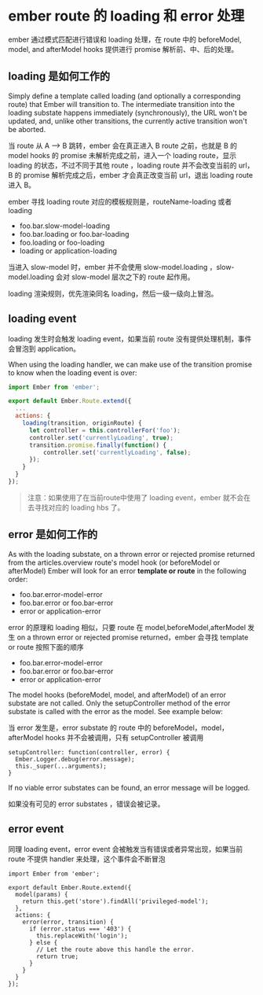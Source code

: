 # ember route 的 loading 和 error 处理

ember 通过模式匹配进行错误和 loading 处理，在 route 中的 beforeModel, model, and afterModel hooks 提供进行 promise 解析前、中、后的处理。

## loading 是如何工作的

Simply define a template called loading (and optionally a corresponding route) that Ember will transition to. The intermediate transition into the loading substate happens immediately (synchronously), the URL won't be updated, and, unlike other transitions, the currently active transition won't be aborted.

当 route 从 A --> B 跳转，ember 会在真正进入 B route 之前，也就是 B 的 model hooks 的 promise 未解析完成之前，进入一个 loading route，显示 loading 的状态，不过不同于其他 route ，loading route 并不会改变当前的 url，B 的 promise 解析完成之后，ember 才会真正改变当前 url，退出 loading route 进入 B。

ember 寻找 loading route 对应的模板规则是，routeName-loading 或者 loading

- foo.bar.slow-model-loading
- foo.bar.loading or foo.bar-loading
- foo.loading or foo-loading
- loading or application-loading

当进入 slow-model 时，ember 并不会使用 slow-model.loading ，slow-model.loading 会对 slow-model 层次之下的 route 起作用。

loading 渲染规则，优先渲染同名 loading，然后一级一级向上冒泡。

## loading event

loading 发生时会触发 loading event，如果当前 route 没有提供处理机制，事件会冒泡到 application。

When using the loading handler, we can make use of the transition promise to know when the loading event is over:


```javascript
import Ember from 'ember';

export default Ember.Route.extend({
  ...
  actions: {
    loading(transition, originRoute) {
      let controller = this.controllerFor('foo');
      controller.set('currentlyLoading', true);
      transition.promise.finally(function() {
          controller.set('currentlyLoading', false);
      });
    }
  }
});
```

> 注意：如果使用了在当前route中使用了 loading event，ember 就不会在去寻找对应的 loading hbs 了。

## error 是如何工作的

As with the loading substate, on a thrown error or rejected promise returned from the articles.overview route's model hook (or beforeModel or afterModel) Ember will look for an error **template or route** in the following order:

- foo.bar.error-model-error
- foo.bar.error or foo.bar-error
- error or application-error

error 的原理和 loading 相似，只要 route 在 model,beforeModel,afterModel 发生 on a thrown error or rejected promise returned，ember 会寻找 template or route 按照下面的顺序

- foo.bar.error-model-error
- foo.bar.error or foo.bar-error
- error or application-error

The model hooks (beforeModel, model, and afterModel) of an error substate are not called. Only the setupController method of the error substate is called with the error as the model. See example below:

当 error 发生是，error substate 的 route 中的 beforeModel，model，afterModel hooks 并不会被调用，只有 setupController 被调用

```
setupController: function(controller, error) {
  Ember.Logger.debug(error.message);
  this._super(...arguments);
}
```

If no viable error substates can be found, an error message will be logged.

如果没有可见的 error substates ，错误会被记录。

## error event

同理 loading event，error event 会被触发当有错误或者异常出现，如果当前 route 不提供 handler 来处理，这个事件会不断冒泡

```
import Ember from 'ember';

export default Ember.Route.extend({
  model(params) {
    return this.get('store').findAll('privileged-model');
  },
  actions: {
    error(error, transition) {
      if (error.status === '403') {
        this.replaceWith('login');
      } else {
        // Let the route above this handle the error.
        return true;
      }
    }
  }
});
```



